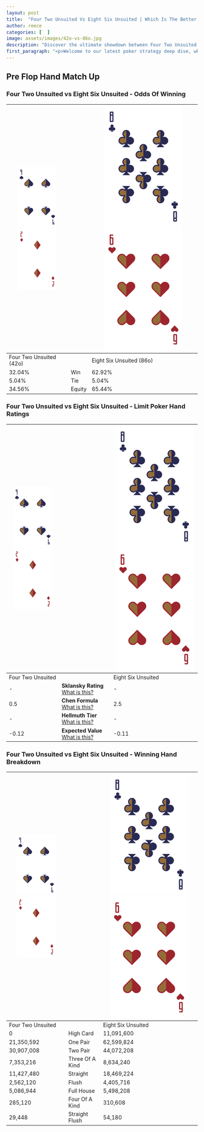 ```yaml
---
layout: post
title:  "Four Two Unsuited Vs Eight Six Unsuited | Which Is The Better Hand In Poker? A Complete Guide"
author: reece
categories: [  ]
image: assets/images/42o-vs-86o.jpg
description: "Discover the ultimate showdown between Four Two Unsuited and Eight Six Unsuited in poker! Uncover the odds, strategies, and scenarios where one hand triumphs over the other. Get ready to up your poker game with this thrilling analysis."
first_paragraph: "<p>Welcome to our latest poker strategy deep dive, where we're pitting two distinct hands against each other in a high-stakes showdown: Four Two Unsuited vs Eight Six Unsuited.</p><p>In the dynamic world of poker, every decision counts, and knowing which hand holds the upper hand is key to your success at the table.</p><p>In this article, we'll dissect these two hands, explore the scenarios where one dominates the other, and equip you with the knowledge to make strategic choices that can tip the odds in your favor.</p><p>Get ready to unravel the intriguing dynamics of these poker hands and elevate your game to new heights.</p>"
---
```




[comment]: # (sp0)

## Pre Flop Hand Match Up

<div class="table hand-ratings" markdown="1"> 



### Four Two Unsuited vs Eight Six Unsuited - Odds Of Winning


    
| ![image info](assets/images/hand1/4.png) ![image info](assets/images/hand1/2o.png) |  | ![image info](assets/images/hand2/8.png) ![image info](assets/images/hand2/6o.png) |
| -------- | -------- | -------- |
| Four Two Unsuited (42o) |  | Eight Six Unsuited (86o) |
| 32.04% | Win | 62.92% |
| 5.04% | Tie | 5.04% |
| 34.56% | Equity | 65.44% |




[comment]: # (sp1)



### Four Two Unsuited vs Eight Six Unsuited - Limit Poker Hand Ratings


    
| ![image info](assets/images/hand1/4.png) ![image info](assets/images/hand1/2o.png) |  | ![image info](assets/images/hand2/8.png) ![image info](assets/images/hand2/6o.png) |
| -------- | -------- | -------- |
| Four Two Unsuited |  | Eight Six Unsuited |
| - | **Sklansky Rating** [What is this?](/sklansky-rating-explained) | - |
| 0.5 | **Chen Formula** [What is this?](/chen-formula-explained) | 2.5 |
| - | **Hellmuth Tier** [What is this?](/Hellmuth-tier-explained) | - |
| -0.12 | **Expected Value** [What is this?](/expected-value-explained) | -0.11 |




[comment]: # (sp2)



### Four Two Unsuited vs Eight Six Unsuited - Winning Hand Breakdown


    
| ![image info](assets/images/hand1/4.png) ![image info](assets/images/hand1/2o.png) |  | ![image info](assets/images/hand2/8.png) ![image info](assets/images/hand2/6o.png) |
| -------- | -------- | -------- |
| Four Two Unsuited |  | Eight Six Unsuited |
| 0 | High Card | 11,091,600 |
| 21,350,592 | One Pair | 62,599,824 |
| 30,907,008 | Two Pair | 44,072,208 |
| 7,353,216 | Three Of A Kind | 8,634,240 |
| 11,427,480 | Straight | 18,469,224 |
| 2,562,120 | Flush | 4,405,716 |
| 5,086,944 | Full House | 5,498,208 |
| 285,120 | Four Of A Kind | 310,608 |
| 29,448 | Straight Flush | 54,180 |




[comment]: # (sp3)



</div>

[comment]: # (sp4)



[comment]: # (sp5)

